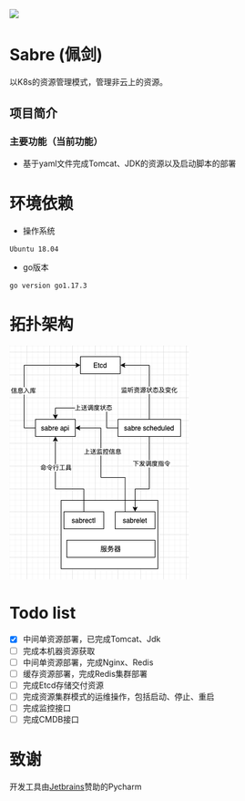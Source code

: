 
![](https://img.shields.io/badge/build-passing-green.svg)
# Sabre (佩剑)
以K8s的资源管理模式，管理非云上的资源。

## 项目简介
### 主要功能（当前功能）
- 基于yaml文件完成Tomcat、JDK的资源以及启动脚本的部署


# 环境依赖
- 操作系统
```
Ubuntu 18.04
```
- go版本
```shell
go version go1.17.3 
```

# 拓扑架构
![img.png](docs/imgs/img.png)

# Todo list
- [x] 中间单资源部署，已完成Tomcat、Jdk
- [ ] 完成本机器资源获取
- [ ] 中间单资源部署，完成Nginx、Redis
- [ ] 缓存资源部署，完成Redis集群部署
- [ ] 完成Etcd存储交付资源
- [ ] 完成资源集群模式的运维操作，包括启动、停止、重启
- [ ] 完成监控接口
- [ ] 完成CMDB接口

# 致谢
开发工具由[Jetbrains](https://www.jetbrains.com/)赞助的Pycharm